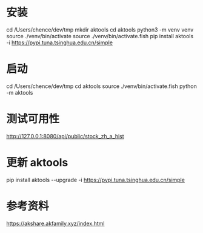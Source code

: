 # 安装

cd /Users/chence/dev/tmp
mkdir aktools
cd aktools
python3 -m venv venv
source ./venv/bin/activate
source ./venv/bin/activate.fish
pip install aktools -i https://pypi.tuna.tsinghua.edu.cn/simple

# 启动

cd /Users/chence/dev/tmp
cd aktools
source ./venv/bin/activate.fish
python -m aktools

# 测试可用性

http://127.0.0.1:8080/api/public/stock_zh_a_hist

# 更新 aktools

pip install aktools --upgrade -i https://pypi.tuna.tsinghua.edu.cn/simple

# 参考资料

https://akshare.akfamily.xyz/index.html